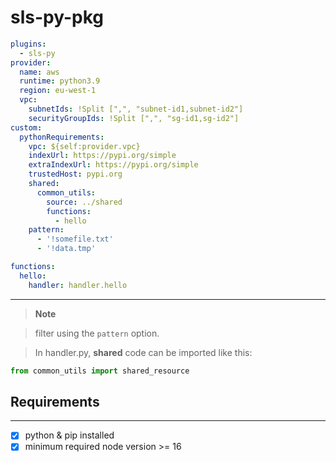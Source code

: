 # sls-py-pkg
```yaml
plugins:
  - sls-py
provider:
  name: aws
  runtime: python3.9
  region: eu-west-1
  vpc:
    subnetIds: !Split [",", "subnet-id1,subnet-id2"]
    securityGroupIds: !Split [",", "sg-id1,sg-id2"]
custom:
  pythonRequirements:
    vpc: ${self:provider.vpc}
    indexUrl: https://pypi.org/simple
    extraIndexUrl: https://pypi.org/simple
    trustedHost: pypi.org
    shared:
      common_utils:
        source: ../shared
        functions:
          - hello
    pattern:
      - '!somefile.txt'
      - '!data.tmp'

functions:
  hello:
    handler: handler.hello
```
---
> **Note**


> filter using the `pattern` option.

>In handler.py, **shared** code can be imported like this:
```py
from common_utils import shared_resource
```


<!-- - [ ] [zip-imports](https://docs.python.org/3/library/zipimport.html) -->

## Requirements
---
- [x] python & pip installed
- [x] minimum required node version >= 16
